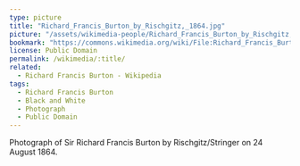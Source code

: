 ```yaml
---
type: picture
title: "Richard_Francis_Burton_by_Rischgitz,_1864.jpg"
picture: "/assets/wikimedia-people/Richard_Francis_Burton_by_Rischgitz,_1864.jpg"
bookmark: "https://commons.wikimedia.org/wiki/File:Richard_Francis_Burton_by_Rischgitz,_1864.jpg"
license: Public Domain
permalink: /wikimedia/:title/
related:
  - Richard Francis Burton - Wikipedia
tags:
  - Richard Francis Burton
  - Black and White
  - Photograph
  - Public Domain
---
```

Photograph of Sir Richard Francis Burton by Rischgitz/Stringer on 24 August 1864.